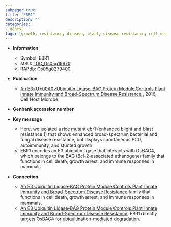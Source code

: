 ```yaml
---
subpage: true
title: "EBR1"
description: ""
categories:
- genes
tags: [growth, resistance, disease, blast, disease resistance, cell death, immune response, blight, blast resistance, Ubiquitin]
---
```


* **Information**  
    + Symbol: EBR1  
    + MSU: [LOC_Os05g19970](http://rice.plantbiology.msu.edu/cgi-bin/ORF_infopage.cgi?orf=LOC_Os05g19970)  
    + RAPdb: [Os05g0279400](http://rapdb.dna.affrc.go.jp/viewer/gbrowse_details/irgsp1?name=Os05g0279400)  

* **Publication**  
    + [An E3<U+00A0>Ubiquitin Ligase-BAG Protein Module Controls Plant Innate Immunity and Broad-Spectrum Disease Resistance.](http://www.ncbi.nlm.nih.gov/pubmed?term=An+E3<U+00A0>Ubiquitin+Ligase-BAG+Protein+Module+Controls+Plant+Innate+Immunity+and+Broad-Spectrum+Disease+Resistance.%5BTitle%5D), 2016, Cell Host Microbe.

* **Genbank accession number**  

* **Key message**  
    + Here, we isolated a rice mutant ebr1 (enhanced blight and blast resistance 1) that shows enhanced broad-spectrum bacterial and fungal disease resistance, but displays spontaneous PCD, autoimmunity, and stunted growth
    + EBR1 encodes an E3 ubiquitin ligase that interacts with OsBAG4, which belongs to the BAG (Bcl-2-associated athanogene) family that functions in cell death, growth arrest, and immune responses in mammals

* **Connection**  
    + [An E3 Ubiquitin Ligase-BAG Protein Module Controls Plant Innate Immunity and Broad-Spectrum Disease Resistance](Bcl-2-associated+athanogene) family that functions in cell death, growth arrest, and immune responses in mammals.
    + [An E3 Ubiquitin Ligase-BAG Protein Module Controls Plant Innate Immunity and Broad-Spectrum Disease Resistance](http://www.ncbi.nlm.nih.gov/pubmed?term=An+E3+Ubiquitin+Ligase-BAG+Protein+Module+Controls+Plant+Innate+Immunity+and+Broad-Spectrum+Disease+Resistance%5BTitle%5D), EBR1 directly targets OsBAG4 for ubiquitination-mediated degradation.



